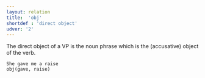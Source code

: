 ```yaml
---
layout: relation
title:  'obj'
shortdef : 'direct object'
udver: '2'
---
```


The direct object of a VP is the noun phrase which is the (accusative) object of the verb.

~~~ sdparse
She gave me a raise
obj(gave, raise)
~~~
<!-- Interlanguage links updated Po 11. listopadu 2024, 20:11:12 CET -->
